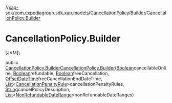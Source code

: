 //[xap-sdk](../../../../index.md)/[com.expediagroup.sdk.xap.models](../../index.md)/[CancellationPolicy](../index.md)/[Builder](index.md)/[CancellationPolicy.Builder](-cancellation-policy.-builder.md)

# CancellationPolicy.Builder

[JVM]\

public [CancellationPolicy.Builder](index.md)[CancellationPolicy.Builder](-cancellation-policy.-builder.md)([Boolean](https://docs.oracle.com/javase/8/docs/api/java/lang/Boolean.html)cancellableOnline, [Boolean](https://docs.oracle.com/javase/8/docs/api/java/lang/Boolean.html)refundable, [Boolean](https://docs.oracle.com/javase/8/docs/api/java/lang/Boolean.html)freeCancellation, [OffsetDateTime](https://docs.oracle.com/javase/8/docs/api/java/time/OffsetDateTime.html)freeCancellationEndDateTime, [List](https://docs.oracle.com/javase/8/docs/api/java/util/List.html)&lt;[CancellationPenaltyRule](../../-cancellation-penalty-rule/index.md)&gt;cancellationPenaltyRules, [String](https://docs.oracle.com/javase/8/docs/api/java/lang/String.html)cancelPolicyDescription, [List](https://docs.oracle.com/javase/8/docs/api/java/util/List.html)&lt;[NonRefundableDateRange](../../-non-refundable-date-range/index.md)&gt;nonRefundableDateRanges)
